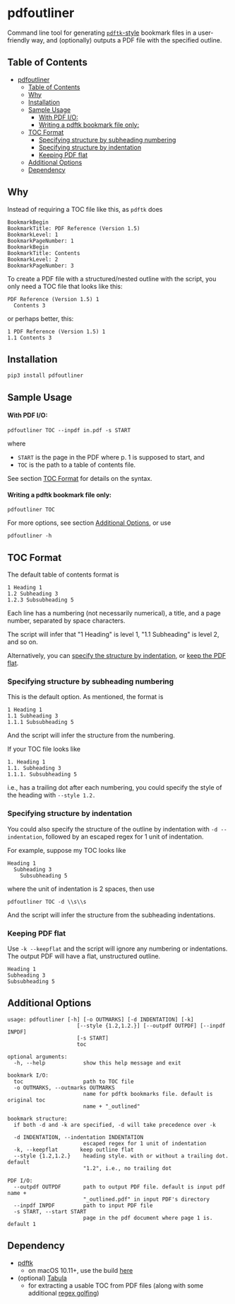 # pdfoutliner
Command line tool for generating [`pdftk`-style](https://www.pdflabs.com/blog/export-and-import-pdf-bookmarks/) bookmark files in a user-friendly way, and (optionally) outputs a PDF file with the specified outline. 

## Table of Contents
<!-- MarkdownTOC -->

- [pdfoutliner](#pdfoutliner)
  - [Table of Contents](#table-of-contents)
  - [Why](#why)
  - [Installation](#installation)
  - [Sample Usage](#sample-usage)
      - [With PDF I/O:](#with-pdf-io)
      - [Writing a pdftk bookmark file only:](#writing-a-pdftk-bookmark-file-only)
  - [TOC Format](#toc-format)
    - [Specifying structure by subheading numbering](#specifying-structure-by-subheading-numbering)
    - [Specifying structure by indentation](#specifying-structure-by-indentation)
    - [Keeping PDF flat](#keeping-pdf-flat)
  - [Additional Options](#additional-options)
  - [Dependency](#dependency)

<!-- /MarkdownTOC -->

## Why
Instead of requiring a TOC file like this, as `pdftk` does

    BookmarkBegin
    BookmarkTitle: PDF Reference (Version 1.5)
    BookmarkLevel: 1
    BookmarkPageNumber: 1
    BookmarkBegin
    BookmarkTitle: Contents
    BookmarkLevel: 2
    BookmarkPageNumber: 3

To create a PDF file with a structured/nested outline with the script, you only need a TOC file that looks like this: 

    PDF Reference (Version 1.5) 1
      Contents 3

or perhaps better, this: 

    1 PDF Reference (Version 1.5) 1
    1.1 Contents 3

## Installation

    pip3 install pdfoutliner

## Sample Usage

#### With PDF I/O:

    pdfoutliner TOC --inpdf in.pdf -s START

where 

- `START` is the page in the PDF where p. 1 is supposed to start, and 
- `TOC` is the path to a table of contents file. 

See section [TOC Format](#toc-format) for details on the syntax. 

#### Writing a pdftk bookmark file only:

    pdfoutliner TOC

For more options, see section [Additional Options](#additional-options), or use

    pdfoutliner -h

## TOC Format
The default table of contents format is

    1 Heading 1
    1.2 Subheading 3
    1.2.3 Subsubheading 5

Each line has a numbering (not necessarily numerical), a title, and a page number, separated by space characters. 

The script will infer that "1 Heading" is level 1, "1.1 Subheading" is level 2, and so on. 

Alternatively, you can [specify the structure by indentation](#specifying-structure-by-indentation), or [keep the PDF flat](#keeping-pdf-flat). 

### Specifying structure by subheading numbering
This is the default option. As mentioned, the format is

    1 Heading 1
    1.1 Subheading 3
    1.1.1 Subsubheading 5

And the script will infer the structure from the numbering. 

If your TOC file looks like 

    1. Heading 1
    1.1. Subheading 3
    1.1.1. Subsubheading 5

i.e., has a trailing dot after each numbering, you could specify the style of the heading with `--style 1.2.`

### Specifying structure by indentation
You could also specify the structure of the outline by indentation with `-d --indentation`, followed by an escaped regex for 1 unit of indentation. 

For example, suppose my TOC looks like

    Heading 1
      Subheading 3
        Subsubheading 5

where the unit of indentation is 2 spaces, then use
    
    pdfoutliner TOC -d \\s\\s

And the script will infer the structure from the subheading indentations. 

### Keeping PDF flat
Use `-k --keepflat` and the script will ignore any numbering or indentations. The output PDF will have a flat, unstructured outline. 

    Heading 1
    Subheading 3
    Subsubheading 5

## Additional Options
    usage: pdfoutliner [-h] [-o OUTMARKS] [-d INDENTATION] [-k]
                          [--style {1.2,1.2.}] [--outpdf OUTPDF] [--inpdf INPDF]
                          [-s START]
                          toc

    optional arguments:
      -h, --help            show this help message and exit

    bookmark I/O:
      toc                   path to TOC file
      -o OUTMARKS, --outmarks OUTMARKS
                            name for pdftk bookmarks file. default is original toc
                            name + "_outlined"

    bookmark structure:
      if both -d and -k are specified, -d will take precedence over -k

      -d INDENTATION, --indentation INDENTATION
                            escaped regex for 1 unit of indentation
      -k, --keepflat       keep outline flat
      --style {1.2,1.2.}    heading style. with or without a trailing dot. default
                            "1.2", i.e., no trailing dot

    PDF I/O:
      --outpdf OUTPDF       path to output PDF file. default is input pdf name +
                            "_outlined.pdf" in input PDF's directory
      --inpdf INPDF         path to input PDF file
      -s START, --start START
                            page in the pdf document where page 1 is. default 1

## Dependency

- [pdftk](https://www.pdflabs.com/tools/pdftk-server/)
    - on macOS 10.11+, use the build [here](https://www.pdflabs.com/tools/pdftk-the-pdf-toolkit/pdftk_server-2.02-mac_osx-10.11-setup.pkg)
- (optional) [Tabula](http://tabula.technology/)
    - for extracting a usable TOC from PDF files (along with some additional [regex golfing](https://xkcd.com/1313/))
